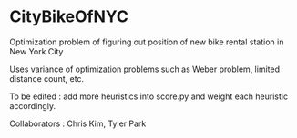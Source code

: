 # CityBikeOfNYC
Optimization problem of figuring out position of new bike rental station in New York City

Uses variance of optimization problems such as Weber problem, limited distance count, etc.

To be edited : add more heuristics into score.py and weight each heuristic accordingly.


Collaborators : Chris Kim, Tyler Park
